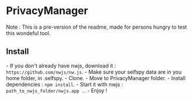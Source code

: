 # PrivacyManager

Note : This is a pre-version of the readme, made for persons hungry to test this wondeful tool.

<h2>Install</h2>
- If you don't already have nwjs, download it : <code>https://github.com/nwjs/nw.js</code>.
- Make sure your selfspy data are in you home folder, in .selfspy.
- Clone.
- Move to PrivacyManager folder.
- Install dependencies : <code>npm install</code>.
- Start it with nwjs : <code>path_to_nwjs_folder/nwjs.app .</code>.
- Enjoy !
